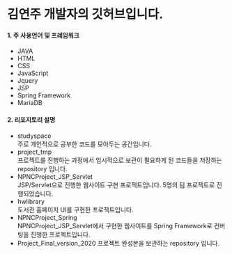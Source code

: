 김연주 개발자의 깃허브입니다.
=====
#### 1. 주 사용언어 및 프레임워크
+ JAVA
+ HTML
+ CSS
+ JavaScript
+ Jquery
+ JSP
+ Spring Framework
+ MariaDB

#### 2. 리포지토리 설명
- studyspace  
주로 개인적으로 공부한 코드를 모아두는 공간입니다.
- project_tmp  
프로젝트를 진행하는 과정에서 임시적으로 보관이 필요하게 된 코드들을 저장하는 repository 입니다.
- NPNCProject_JSP_Servlet  
JSP/Servlet으로 진행한 웹사이트 구현 프로젝트입니다. 5명의 팀 프로젝트로 진행되었습니다.
- hwlibrary  
도서관 홈페이지 UI를 구현한 프로젝트입니다.
- NPNCProject_Spring  
NPNCProject_JSP_Servlet에서 구현한 웹사이트를 Spring Framework로 컨버팅을 진행한 프로젝트입니다.
- Project_Final_version_2020
프로젝트 완성본을 보관하는 repository 입니다.
